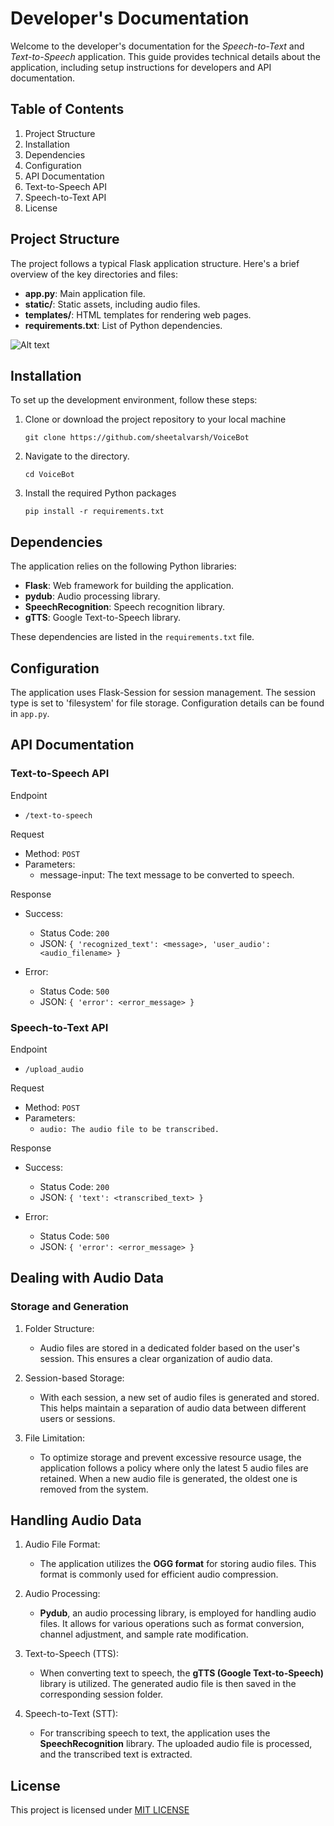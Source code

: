 # Developer's Documentation

Welcome to the developer's documentation for the *Speech-to-Text* and *Text-to-Speech* application. This guide provides technical details about the application, including setup instructions for developers and API documentation.

## Table of Contents

1. Project Structure
2. Installation
3. Dependencies
4. Configuration
5. API Documentation
6. Text-to-Speech API
7. Speech-to-Text API
8. License

## Project Structure
The project follows a typical Flask application structure. Here's a brief overview of the key directories and files:

* **app.py**: Main application file.
* **static/**: Static assets, including audio files.
* **templates/**: HTML templates for rendering web pages.
* **requirements.txt**: List of Python dependencies.

![Alt text](<./document_images/project_structure.png>)

## Installation
To set up the development environment, follow these steps:

1. Clone or download the project repository to your local machine

    `git clone https://github.com/sheetalvarsh/VoiceBot`

2. Navigate to the directory.

    `cd VoiceBot`

3. Install the required Python packages

    `pip install -r requirements.txt`

## Dependencies
The application relies on the following Python libraries:

* **Flask**: Web framework for building the application.
* **pydub**: Audio processing library.
* **SpeechRecognition**: Speech recognition library.
* **gTTS**: Google Text-to-Speech library.

These dependencies are listed in the `requirements.txt` file.

## Configuration
The application uses Flask-Session for session management. The session type is set to 'filesystem' for file storage. Configuration details can be found in `app.py`.

## API Documentation

### Text-to-Speech API

Endpoint
- `/text-to-speech`

Request
- Method: `POST`
- Parameters:
    - message-input: The text message to be converted to speech.

Response
* Success:
    - Status Code: `200`
    - JSON: `{ 'recognized_text': <message>, 'user_audio': <audio_filename> }`

* Error:
    - Status Code: `500`
    - JSON: `{ 'error': <error_message> }`

### Speech-to-Text API

Endpoint
- `/upload_audio`

Request
* Method: `POST`
* Parameters:
    - `audio: The audio file to be transcribed.`

Response
* Success:
    - Status Code: `200`
    - JSON: `{ 'text': <transcribed_text> }`

* Error:
    - Status Code: `500`
    - JSON: `{ 'error': <error_message> }`

## Dealing with Audio Data

### Storage and Generation

1. Folder Structure:
    - Audio files are stored in a dedicated folder based on the user's session. This ensures a clear organization of audio data.

2. Session-based Storage:
    - With each session, a new set of audio files is generated and stored. This helps maintain a separation of audio data between different users or sessions.

3. File Limitation:
    - To optimize storage and prevent excessive resource usage, the application follows a policy where only the latest 5 audio files are retained. When a new audio file is generated, the oldest one is removed from the system.

## Handling Audio Data

1. Audio File Format:
    - The application utilizes the **OGG format** for storing audio files. This format is commonly used for efficient audio compression.

2. Audio Processing:
    - **Pydub**, an audio processing library, is employed for handling audio files. It allows for various operations such as format conversion, channel adjustment, and sample rate modification.

3. Text-to-Speech (TTS):
    - When converting text to speech, the **gTTS (Google Text-to-Speech)** library is utilized. The generated audio file is then saved in the corresponding session folder.

4. Speech-to-Text (STT):
    - For transcribing speech to text, the application uses the **SpeechRecognition** library. The uploaded audio file is processed, and the transcribed text is extracted.

## License
This project is licensed under [MIT LICENSE](../LICENSE)

